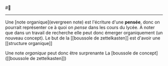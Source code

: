 #🌱 
___
Une [note organique](evergreen note) est l'écriture d'une **pensée**, donc on pourrait représenter ce à quoi on *pense* dans les cours du lycée. A noter que dans un travail de recherche elle peut donc émerger organiquement (un nouveau concept). 
Le but de la [[boussole de zettelkasten]] est d'avoir une [[structure organique]]


Une note *organique* peut donc être surprenante
La [boussole de concept]([[boussole de zettelkasten]]) 